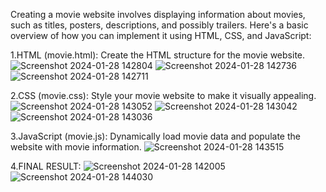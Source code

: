 
Creating a movie website involves displaying information about movies, such as titles, posters, descriptions, and possibly trailers. Here's a basic overview of how you can implement it using HTML, CSS, and JavaScript:

1.HTML (movie.html):
Create the HTML structure for the movie website.
![Screenshot 2024-01-28 142804](https://github.com/ANAND1304/itsmovietime/assets/130790148/65ba3c8e-56b8-4be1-830d-f3defdfe2238)
![Screenshot 2024-01-28 142736](https://github.com/ANAND1304/itsmovietime/assets/130790148/936f50df-3645-4715-8f70-90ab1d070bb9)
![Screenshot 2024-01-28 142711](https://github.com/ANAND1304/itsmovietime/assets/130790148/4098984d-5e2f-4fe7-8767-af9019b37445)

2.CSS (movie.css):
Style your movie website to make it visually appealing.
![Screenshot 2024-01-28 143052](https://github.com/ANAND1304/itsmovietime/assets/130790148/94c0747c-20ca-4838-8b8a-b0d5c2e85095)
![Screenshot 2024-01-28 143042](https://github.com/ANAND1304/itsmovietime/assets/130790148/15062f2b-8d35-4cba-a0c6-840138815b7e)
![Screenshot 2024-01-28 143036](https://github.com/ANAND1304/itsmovietime/assets/130790148/7b2e17d6-8dd2-4a3a-ad37-e815fd041656)

3.JavaScript (movie.js):
Dynamically load movie data and populate the website with movie information.
![Screenshot 2024-01-28 143515](https://github.com/ANAND1304/itsmovietime/assets/130790148/a2d67018-9e3e-4734-af52-d21bedbcd904)

4.FINAL RESULT:
![Screenshot 2024-01-28 142005](https://github.com/ANAND1304/itsmovietime/assets/130790148/82f16e17-41ca-44e1-b709-a6aa88d7a1dd)
![Screenshot 2024-01-28 144030](https://github.com/ANAND1304/itsmovietime/assets/130790148/70f7438e-cf00-454e-9c5f-75db332c4575)




